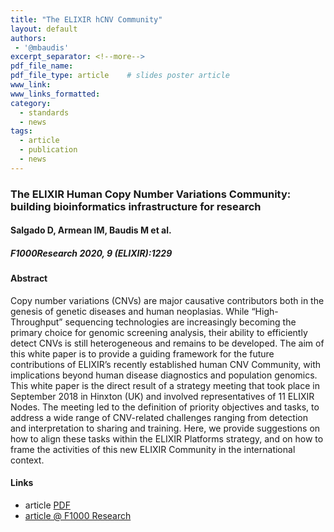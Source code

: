 ```yaml
---
title: "The ELIXIR hCNV Community"
layout: default
authors:
 - '@mbaudis'
excerpt_separator: <!--more-->
pdf_file_name:
pdf_file_type: article    # slides poster article
www_link:
www_links_formatted:
category:
  - standards
  - news
tags:
  - article
  - publication
  - news
---
```


### The ELIXIR Human Copy Number Variations Community: building bioinformatics infrastructure for research
#### Salgado D, Armean IM, Baudis M et al.

##### F1000Research 2020, 9 (ELIXIR):1229
<!--more-->

#### Abstract

Copy number variations (CNVs) are major causative contributors both in the genesis of genetic diseases and human neoplasias. While “High-Throughput” sequencing technologies are increasingly becoming the primary choice for genomic screening analysis, their ability to efficiently detect CNVs is still heterogeneous and remains to be developed. The aim of this white paper is to provide a guiding framework for the future contributions of ELIXIR’s recently established human CNV Community, with implications beyond human disease diagnostics and population genomics. This white paper is the direct result of a strategy meeting that took place in September 2018 in Hinxton (UK) and involved representatives of 11 ELIXIR Nodes. The meeting led to the definition of priority objectives and tasks, to address a wide range of CNV-related challenges ranging from detection and interpretation to sharing and training. Here, we provide suggestions on how to align these tasks within the ELIXIR Platforms strategy, and on how to frame the activities of this new ELIXIR Community in the international context.

#### Links

* article [PDF](http://progenetix.org/pdf/2021-06-30___Huang-et-al.__The-Progenetix-oncogenomic-resource-in-2021__DATABASE.pdf)
* [article @ F1000 Research](https://f1000research.com/articles/9-1229/)
